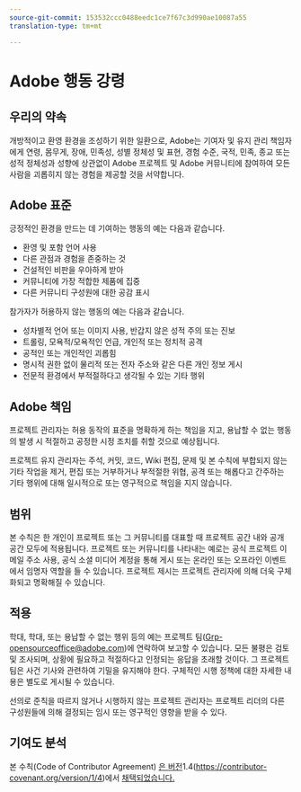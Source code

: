 ```yaml
---
source-git-commit: 153532ccc0488eedc1ce7f67c3d990ae10087a55
translation-type: tm+mt

---
```

# Adobe 행동 강령

## 우리의 약속

개방적이고 환영 환경을 조성하기 위한 일환으로, Adobe는 기여자 및 유지 관리 책임자에게 연령, 몸무게, 장애, 민족성, 성별 정체성 및 표현, 경험 수준, 국적, 민족, 종교 또는 성적 정체성과 성향에 상관없이 Adobe 프로젝트 및 Adobe 커뮤니티에 참여하여 모든 사람을 괴롭히지 않는 경험을 제공할 것을 서약합니다.

## Adobe 표준

긍정적인 환경을 만드는 데 기여하는 행동의 예는 다음과 같습니다.

* 환영 및 포함 언어 사용
* 다른 관점과 경험을 존중하는 것
* 건설적인 비판을 우아하게 받아
* 커뮤니티에 가장 적합한 제품에 집중
* 다른 커뮤니티 구성원에 대한 공감 표시

참가자가 허용하지 않는 행동의 예는 다음과 같습니다.

* 성차별적 언어 또는 이미지 사용, 반갑지 않은 성적 주의 또는 진보
* 트롤링, 모욕적/모욕적인 언급, 개인적 또는 정치적 공격
* 공적인 또는 개인적인 괴롭힘
* 명시적 권한 없이 물리적 또는 전자 주소와 같은 다른 개인 정보 게시
* 전문적 환경에서 부적절하다고 생각될 수 있는 기타 행위

## Adobe 책임

프로젝트 관리자는 허용 동작의 표준을 명확하게 하는 책임을 지고, 용납할 수 없는 행동의 발생 시 적절하고 공정한 시정 조치를 취할 것으로 예상됩니다.

프로젝트 유지 관리자는 주석, 커밋, 코드, Wiki 편집, 문제 및 본 수칙에 부합되지 않는 기타 작업을 제거, 편집 또는 거부하거나 부적절한 위협, 공격 또는 해롭다고 간주하는 기타 행위에 대해 일시적으로 또는 영구적으로 책임을 지지 않습니다.

## 범위

본 수칙은 한 개인이 프로젝트 또는 그 커뮤니티를 대표할 때 프로젝트 공간 내와 공개 공간 모두에 적용됩니다. 프로젝트 또는 커뮤니티를 나타내는 예로는 공식 프로젝트 이메일 주소 사용, 공식 소셜 미디어 계정을 통해 게시 또는 온라인 또는 오프라인 이벤트에서 임명자 역할을 들 수 있습니다. 프로젝트 제시는 프로젝트 관리자에 의해 더욱 구체화되고 명확해질 수 있습니다.

## 적용

학대, 학대, 또는 용납할 수 없는 행위 등의 예는 프로젝트 팀(Grp-opensourceoffice@adobe.com)에 연락하여 보고할 수 있습니다. 모든 불평은 검토 및 조사되며, 상황에 필요하고 적절하다고 인정되는 응답을 초래할 것이다. 그 프로젝트 팀은 사건 기사와 관련하여 기밀을 유지해야 한다.
구체적인 시행 정책에 대한 자세한 내용은 별도로 게시될 수 있습니다.

선의로 준칙을 따르지 않거나 시행하지 않는 프로젝트 관리자는 프로젝트 리더의 다른 구성원들에 의해 결정되는 임시 또는 영구적인 영향을 받을 수 있다.

## 기여도 분석

본 수칙(Code of Contributor Agreement) [은 버전](https://contributor-covenant.org)1.4(https://contributor-covenant.org/version/1/4)에서 [채택되었습니다.](https://contributor-covenant.org/version/1/4/)
